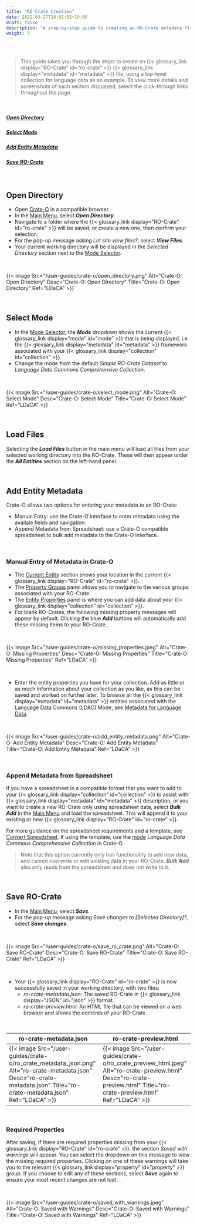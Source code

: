 ```yaml
---
title: "RO-Crate Creation"
date: 2022-03-27T16:01:02+10:00
draft: false
description: "A step-by-step guide to creating an RO-Crate metadata file."
weight: 3
---
```


<br>

> This guide takes you through the steps to create an {{< glossary_link display="RO-Crate" id="ro-crate" >}} {{< glossary_link display="metadata" id="metadata" >}} file, using a top-level collection for language data as an example. To view more details and screenshots of each section discussed, select the click-through links throughout the page.

<br>

##### [Open Directory](#open-directory)

##### [Select Mode](#select-mode)

##### [Add Entity Metadata](#add-entity-metadata)

##### [Save RO-Crate](#save-ro-crate)

<br>

## Open Directory

- Open [Crate-O](https://language-research-technology.github.io/crate-o/#/) in a compatible browser.
- In the [Main Menu](/resources/user-guides/crate-o/basic-navigation/#main-menu), select **_Open Directory_**.
- Navigate to a folder where the {{< glossary_link display="RO-Crate" id="ro-crate" >}} will be saved, or create a new one, then confirm your selection.
- For the pop-up message asking _Let site view files?_, select **_View Files_**.
- Your current working directory will be displayed in the _Selected Directory_ section next to the [Mode Selector](/resources/user-guides/crate-o/basic-navigation/#mode-selector).

<br>

{{< image Src="/user-guides/crate-o/open_directory.png" Alt="Crate-O: Open Directory" Desc="Crate-O: Open Directory" Title="Crate-O: Open Directory" Ref="LDaCA" >}}

<br>

## Select Mode

- In the [Mode Selector](/resources/user-guides/crate-o/basic-navigation/#mode-selector), the **_Mode_** dropdown shows the current {{< glossary_link display="mode" id="mode" >}} that is being displayed, i.e. the {{< glossary_link display="metadata" id="metadata" >}} framework associated with your {{< glossary_link display="collection" id="collection" >}}.
- Change the mode from the default _Simple RO-Crate Dataset_ to _Language Data Commons Comprehensive Collection_.

<br>

{{< image Src="/user-guides/crate-o/select_mode.png" Alt="Crate-O: Select Mode" Desc="Crate-O: Select Mode" Title="Crate-O: Select Mode" Ref="LDaCA" >}}

<br>

## Load Files

Selecting the ___Load Files___ button in the main menu will load all files from your selected working directory into the RO-Crate. These will then appear under the ___All Entities___ section on the left-hand panel.

<br>

## Add Entity Metadata

Crate-O allows two options for entering your metadata to an RO-Crate:
- Manual Entry: use the Crate-O interface to enter metadata using the availale fields and navigation.
- Append Metadata from Spreadsheet: use a Crate-O compatible spreadsheet to bulk add metadata to the Crate-O interface.

<br>

### Manual Entry of Metadata in Crate-O

- The [Current Entity](/resources/user-guides/crate-o/basic-navigation/#current-entity) section shows your location in the current {{< glossary_link display="RO-Crate" id="ro-crate" >}}.
- The [Property Groups](/resources/user-guides/crate-o/basic-navigation/#property-groups) panel allows you to navigate to the various groups associated with your RO-Crate.
- The [Entity Properties](/resources/user-guides/crate-o/basic-navigation/#entity-properties) panel is where you can add data about your {{< glossary_link display="collection" id="collection" >}}.
- For blank RO-Crates, the following missing property messages will appear by default. Clicking the blue **_Add_** buttons will automatically add these missing items to your RO-Crate.

<br>

{{< image Src="/user-guides/crate-o/missing_properties.jpeg" Alt="Crate-O: Missing Properties" Desc="Crate-O: Missing Properties" Title="Crate-O: Missing Properties" Ref="LDaCA" >}}

<br>

- Enter the entity properties you have for your collection. Add as little or as much information about your collection as you like, as this can be saved and worked on further later. To browse all the {{< glossary_link display="metadata" id="metadata" >}} entities associated with the Language Data Commons (LDAC) Mode, see [Metadata for Language Data](https://ldaca.gitbook.io/metadata-for-language-data).

<br>

{{< image Src="/user-guides/crate-o/add_entity_metadata.png" Alt="Crate-O: Add Entity Metadata" Desc="Crate-O: Add Entity Metadata" Title="Crate-O: Add Entity Metadata" Ref="LDaCA" >}}

<br>

### Append Metadata from Spreadsheet

If you have a spreadsheet in a compatible format that you want to add to your {{< glossary_link display="collection" id="collection" >}} to assist with {{< glossary_link display="metadata" id="metadata" >}} description, or you want to create a new RO-Crate only using spreadsheet data, select **_Bulk Add_** in the [Main Menu](/resources/user-guides/crate-o/basic-navigation/#main-menu) and load the spreadsheet. This will append it to your existing or new {{< glossary_link display="RO-Crate" id="ro-crate" >}}.

For more guidance on the spreadsheet requirements and a template, see [Convert Spreadsheet](/resources/user-guides/crate-o/convert-spreadsheet). If using the template, use the [mode](#select-mode) _Language Data Commons Comprehensive Collection_ in Crate-O.

> Note that this option currently only has functionality to add new data, and cannot overwrite or edit existing data in your RO-Crate. **_Bulk Add_** also only reads from the spreadsheet and does not write to it.

<br>

## Save RO-Crate

- In the [Main Menu](/resources/user-guides/crate-o/basic-navigation/#main-menu), select **_Save_**.
- For the pop-up message asking _Save changes to [Selected Directory]?_, select **_Save changes_**.

<br>

{{< image Src="/user-guides/crate-o/save_ro_crate.png" Alt="Crate-O: Save RO-Crate" Desc="Crate-O: Save RO-Crate" Title="Crate-O: Save RO-Crate" Ref="LDaCA" >}}

<br>

- Your {{< glossary_link display="RO-Crate" id="ro-crate" >}} is now successfully saved in your working directory, with two files:
  - _ro-crate-metadata.json_: The saved RO-Crate in {{< glossary_link display="JSON" id="json" >}} format.
  - _ro-crate-preview.html_: An HTML file that can be viewed on a web browser and shows the contents of your RO-Crate.

<br>

| ro-crate-metadata.json                                                                                                                                                    | ro-crate-preview.html                                                                                                                                                  |
| ------------------------------------------------------------------------------------------------------------------------------------------------------------------------- | ---------------------------------------------------------------------------------------------------------------------------------------------------------------------- |
| {{< image Src="/user-guides/crate-o/ro_crate_metadata_json.png" Alt="ro-crate-metadata.json" Desc="ro-crate-metadata.json" Title="ro-crate-metadata.json" Ref="LDaCA" >}} | {{< image Src="/user-guides/crate-o/ro_crate_preview_html.jpeg" Alt="ro-crate-preview.html" Desc="ro-crate-preview.html" Title="ro-crate-preview.html" Ref="LDaCA" >}} |

<br>

### Required Properties

After saving, if there are required properties missing from your {{< glossary_link display="RO-Crate" id="ro-crate" >}}, the section _Saved with warnings_ will appear. You can select the dropdown on this message to view the missing required properties. Clicking on one of these warnings will take you to the relevant {{< glossary_link display="property" id="property" >}} group. If you choose to edit any of these sections, select **_Save_** again to ensure your most recent changes are not lost.

<br>

{{< image Src="/user-guides/crate-o/saved_with_warnings.jpeg" Alt="Crate-O: Saved with Warnings" Desc="Crate-O: Saved with Warnings" Title="Crate-O: Saved with Warnings" Ref="LDaCA" >}}

<br>

